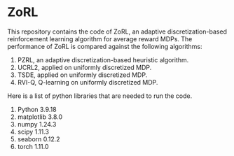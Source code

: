 # ZoRL
This repository contains the code of ZoRL, an adaptive discretization-based reinforcement learning algorithm for average reward MDPs. The performance of ZoRL is compared against the following algorithms:
1. PZRL, an adaptive discretization-based heuristic algorithm.
2. UCRL2, applied on uniformly discretized MDP.
3. TSDE, applied on uniformly discretized MDP.
4. RVI-Q, Q-learning on uniformly discretized MDP.

Here is a list of python libraries that are needed to run the code.
1. Python                             3.9.18
2. matplotlib                         3.8.0
3. numpy                              1.24.3
4. scipy                              1.11.3
5. seaborn                            0.12.2
6. torch                              1.11.0
